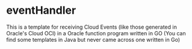 # eventHandler

This is a template for receiving Cloud Events (like those generated in Oracle's Cloud OCI) in a Oracle function program written in GO
(You can find some templates in Java but never came across one written in Go)
